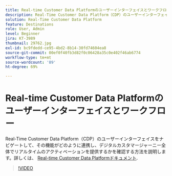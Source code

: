 ```yaml
---
title: Real-time Customer Data Platformのユーザーインターフェイスとワークフロー
description: Real-Time Customer Data Platform（CDP）のユーザーインターフェイスをナビゲートして、その機能がどのように連携し、デジタルカスタマージャーニー全体でリアルタイムのアクティベーションを提供するかを確認する方法を説明します。
solution: Real-Time Customer Data Platform
feature: Destinations
role: User, Admin
level: Beginner
jira: KT-3989
thumbnail: 29762.jpg
exl-id: bc9fdedd-ce95-4bd2-8b14-30fd74604ea8
source-git-commit: 00ef0f40fb3d82f0c06428a35c0e402f46ab6774
workflow-type: tm+mt
source-wordcount: '89'
ht-degree: 69%

---
```


# Real-time Customer Data Platformのユーザーインターフェイスとワークフロー

Real-Time Customer Data Platform（CDP）のユーザーインターフェイスをナビゲートして、その機能がどのように連携し、デジタルカスタマージャーニー全体でリアルタイムのアクティベーションを提供するかを確認する方法を説明します。詳しくは、 [Real-time Customer Data Platformドキュメント](https://experienceleague.adobe.com/docs/experience-platform/rtcdp/overview.html?lang=ja).

>[!VIDEO](https://video.tv.adobe.com/v/29762?learn=on)
